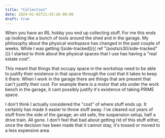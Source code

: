 ```yaml
---
title: "Collection"
date: 2024-01-01T21:43:26-08:00
draft: true
---
```


When you have an IRL hobby you end up collecting stuff. For me this ends up 
looking like a bunch of tools around the shed and in the garage. My philosophy 
about the physical workspace has changed in the past couple of weeks. While I 
was getting ![side-tracked]({{ ref "/posts/s30/side-tracked" }}) I started to 
think about the physical spaces that I use has having a "real estate cost".

This meant that things that occupy space in the workshop need to be able to 
justify their existence in that space through the cost that it takes to keep it 
there. When I work in the garage there are things that are present that can't
justify their cost. For example there is a motor that sits under the work bench 
in the garage, it cant possibly justify it's existence of taking PRIME space. 

I don't think I actually considered the "cost" of where stuff ends up. It 
certainly has made it easier to throw stuff away. I've cleared out years of stuff
from the side of the garage; an old safe, the suspension setup, half a drive train. 
All gone. I don't feel that bad about getting rid of this stuff either, once the 
decision has been made that it cannot stay, it's tossed or moved to a less 
expensive area.
